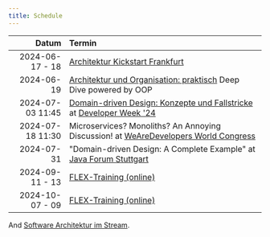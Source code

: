 ```yaml
---
title: Schedule
---
```


|            Datum | Termin                                                                                                                                                                                                |
|-----------------:|:------------------------------------------------------------------------------------------------------------------------------------------------------------------------------------------------------|
|  2024-06-17 - 18 | [Architektur Kickstart Frankfurt](https://www.socreatory.com/de/trainings/arch-kickstart)                                                                                                             |
|       2024-06-19 | [Architektur und Organisation: praktisch](https://virtual.oop-konferenz.de/programm/konferenzprogramm) Deep Dive powered by OOP                                                                       |
| 2024-07-03 11:45 | [Domain-driven Design: Konzepte und Fallstricke](https://www.developer-week.de/programm/#/talk/domain-driven-design-konzepte-und-fallstricke) at [Developer Week '24](https://www.developer-week.de/) |
| 2024-07-18 11:30 | Microservices? Monoliths? An Annoying Discussion! at [WeAreDevelopers World Congress](https://www.wearedevelopers.com/world-congress/program)                                                         |
|       2024-07-31 | "Domain-driven Design: A Complete Example" at [Java Forum Stuttgart](https://www.java-forum-stuttgart.de/vortraege/2024/)                                                                             |
|  2024-09-11 - 13 | [FLEX-Training (online)](https://www.socreatory.com/de/trainings/flex)                                                                                                                                |
|  2024-10-07 - 09 | [FLEX-Training (online)](https://www.socreatory.com/de/trainings/flex)                                                                                                                                |


And [Software Architektur im Stream](https://software-architektur.tv/).
